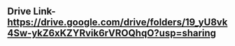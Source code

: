 ## Drive Link- https://drive.google.com/drive/folders/19_yU8vk4Sw-ykZ6xKZYRvik6rVROQhqO?usp=sharing
